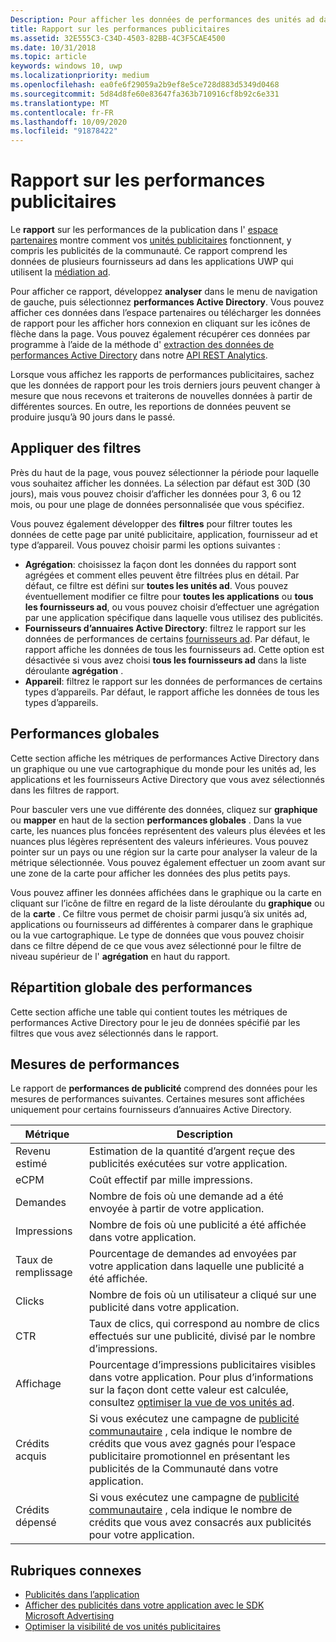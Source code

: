 ```yaml
---
Description: Pour afficher les données de performances des unités ad dans vos applications, utilisez le rapport des performances de publication dans l’espace partenaires.
title: Rapport sur les performances publicitaires
ms.assetid: 32E555C3-C34D-4503-82BB-4C3F5CAE4500
ms.date: 10/31/2018
ms.topic: article
keywords: windows 10, uwp
ms.localizationpriority: medium
ms.openlocfilehash: ea0fe6f29059a2b9ef8e5ce728d883d5349d0468
ms.sourcegitcommit: 5d84d8fe60e83647fa363b710916cf8b92c6e331
ms.translationtype: MT
ms.contentlocale: fr-FR
ms.lasthandoff: 10/09/2020
ms.locfileid: "91878422"
---
```

# <a name="advertising-performance-report"></a>Rapport sur les performances publicitaires


Le **rapport** sur les performances de la publication dans l' [espace partenaires](https://partner.microsoft.com/dashboard) montre comment vos [unités publicitaires](in-app-ads.md) fonctionnent, y compris les publicités de la communauté. Ce rapport comprend les données de plusieurs fournisseurs ad dans les applications UWP qui utilisent la [médiation ad](in-app-ads.md#mediation).

Pour afficher ce rapport, développez **analyser** dans le menu de navigation de gauche, puis sélectionnez **performances Active Directory**. Vous pouvez afficher ces données dans l’espace partenaires ou télécharger les données de rapport pour les afficher hors connexion en cliquant sur les icônes de flèche dans la page. Vous pouvez également récupérer ces données par programme à l’aide de la méthode d' [extraction des données de performances Active Directory](../monetize/get-ad-performance-data.md) dans notre [API REST Analytics](../monetize/access-analytics-data-using-windows-store-services.md).

Lorsque vous affichez les rapports de performances publicitaires, sachez que les données de rapport pour les trois derniers jours peuvent changer à mesure que nous recevons et traiterons de nouvelles données à partir de différentes sources. En outre, les reportions de données peuvent se produire jusqu’à 90 jours dans le passé.

## <a name="apply-filters"></a>Appliquer des filtres

Près du haut de la page, vous pouvez sélectionner la période pour laquelle vous souhaitez afficher les données. La sélection par défaut est 30D (30 jours), mais vous pouvez choisir d’afficher les données pour 3, 6 ou 12 mois, ou pour une plage de données personnalisée que vous spécifiez.

Vous pouvez également développer des **filtres** pour filtrer toutes les données de cette page par unité publicitaire, application, fournisseur ad et type d’appareil. Vous pouvez choisir parmi les options suivantes :

* **Agrégation**: choisissez la façon dont les données du rapport sont agrégées et comment elles peuvent être filtrées plus en détail. Par défaut, ce filtre est défini sur **toutes les unités ad**. Vous pouvez éventuellement modifier ce filtre pour **toutes les applications** ou **tous les fournisseurs ad**, ou vous pouvez choisir d’effectuer une agrégation par une application spécifique dans laquelle vous utilisez des publicités.
* **Fournisseurs d’annuaires Active Directory**: filtrez le rapport sur les données de performances de certains [fournisseurs ad](in-app-ads.md#paid-networks). Par défaut, le rapport affiche les données de tous les fournisseurs ad. Cette option est désactivée si vous avez choisi **tous les fournisseurs ad** dans la liste déroulante **agrégation** .
* **Appareil**: filtrez le rapport sur les données de performances de certains types d’appareils. Par défaut, le rapport affiche les données de tous les types d’appareils.

## <a name="overall-performance"></a>Performances globales

Cette section affiche les métriques de performances Active Directory dans un graphique ou une vue cartographique du monde pour les unités ad, les applications et les fournisseurs Active Directory que vous avez sélectionnés dans les filtres de rapport.

Pour basculer vers une vue différente des données, cliquez sur **graphique** ou **mapper** en haut de la section **performances globales** . Dans la vue carte, les nuances plus foncées représentent des valeurs plus élevées et les nuances plus légères représentent des valeurs inférieures. Vous pouvez pointer sur un pays ou une région sur la carte pour analyser la valeur de la métrique sélectionnée. Vous pouvez également effectuer un zoom avant sur une zone de la carte pour afficher les données des plus petits pays.

Vous pouvez affiner les données affichées dans le graphique ou la carte en cliquant sur l’icône de filtre en regard de la liste déroulante du **graphique** ou de la **carte** . Ce filtre vous permet de choisir parmi jusqu’à six unités ad, applications ou fournisseurs ad différentes à comparer dans le graphique ou la vue cartographique. Le type de données que vous pouvez choisir dans ce filtre dépend de ce que vous avez sélectionné pour le filtre de niveau supérieur de l' **agrégation** en haut du rapport.


## <a name="overall-performance-breakdown"></a>Répartition globale des performances

Cette section affiche une table qui contient toutes les métriques de performances Active Directory pour le jeu de données spécifié par les filtres que vous avez sélectionnés dans le rapport.

## <a name="performance-metrics"></a>Mesures de performances

Le rapport de **performances de publicité** comprend des données pour les mesures de performances suivantes. Certaines mesures sont affichées uniquement pour certains fournisseurs d’annuaires Active Directory.

|  Métrique  |  Description  |
|----------|---------------|
| Revenu estimé  |  Estimation de la quantité d’argent reçue des publicités exécutées sur votre application. |
| eCPM  |  Coût effectif par mille impressions. |
| Demandes  | Nombre de fois où une demande ad a été envoyée à partir de votre application.  |
| Impressions  | Nombre de fois où une publicité a été affichée dans votre application.  |
| Taux de remplissage  | Pourcentage de demandes ad envoyées par votre application dans laquelle une publicité a été affichée.  |
| Clicks  |  Nombre de fois où un utilisateur a cliqué sur une publicité dans votre application. |
| CTR  |  Taux de clics, qui correspond au nombre de clics effectués sur une publicité, divisé par le nombre d’impressions. |
| Affichage | Pourcentage d’impressions publicitaires visibles dans votre application. Pour plus d’informations sur la façon dont cette valeur est calculée, consultez [optimiser la vue de vos unités ad](../monetize/optimize-ad-unit-viewability.md). |
| Crédits acquis  | Si vous exécutez une campagne de [publicité communautaire](../monetize/index.md) , cela indique le nombre de crédits que vous avez gagnés pour l’espace publicitaire promotionnel en présentant les publicités de la Communauté dans votre application.  |
| Crédits dépensé  | Si vous exécutez une campagne de [publicité communautaire](../monetize/index.md) , cela indique le nombre de crédits que vous avez consacrés aux publicités pour votre application.  |

## <a name="related-topics"></a>Rubriques connexes

* [Publicités dans l’application](in-app-ads.md)
* [Afficher des publicités dans votre application avec le SDK Microsoft Advertising](../monetize/display-ads-in-your-app.md)
* [Optimiser la visibilité de vos unités publicitaires](../monetize/optimize-ad-unit-viewability.md)


 